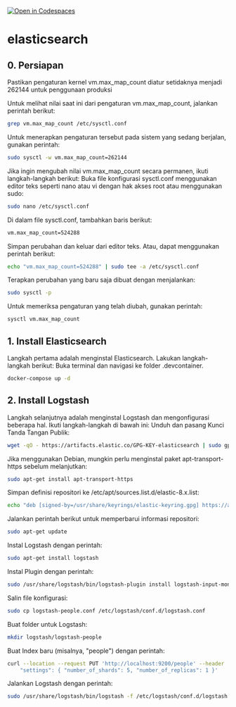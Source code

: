[![Open in Codespaces](https://classroom.github.com/assets/launch-codespace-7f7980b617ed060a017424585567c406b6ee15c891e84e1186181d67ecf80aa0.svg)](https://classroom.github.com/open-in-codespaces?assignment_repo_id=11558473)
# elasticsearch

## 0. Persiapan
Pastikan pengaturan kernel vm.max_map_count diatur setidaknya menjadi 262144 untuk penggunaan produksi

Untuk melihat nilai saat ini dari pengaturan vm.max_map_count, jalankan perintah berikut:

```bash
grep vm.max_map_count /etc/sysctl.conf
```


Untuk menerapkan pengaturan tersebut pada sistem yang sedang berjalan, gunakan perintah:

```bash
sudo sysctl -w vm.max_map_count=262144
```


Jika  ingin mengubah nilai vm.max_map_count secara permanen, ikuti langkah-langkah berikut:
Buka file konfigurasi sysctl.conf menggunakan editor teks seperti nano atau vi dengan hak akses root atau menggunakan sudo:

```bash
sudo nano /etc/sysctl.conf
```


Di dalam file sysctl.conf, tambahkan baris berikut:

```bash
vm.max_map_count=524288
```


Simpan perubahan dan keluar dari editor teks. Atau, dapat menggunakan perintah berikut:

```bash
echo "vm.max_map_count=524288" | sudo tee -a /etc/sysctl.conf
```


Terapkan perubahan yang baru saja dibuat dengan menjalankan:	

```bash
sudo sysctl -p
```


Untuk memeriksa pengaturan yang telah diubah, gunakan perintah:

```bash
sysctl vm.max_map_count
```




## 1. Install Elasticsearch
Langkah pertama adalah menginstal Elasticsearch. Lakukan langkah-langkah berikut:
Buka terminal dan navigasi ke folder .devcontainer.

```bash
docker-compose up -d
```


## 2. Install Logstash
Langkah selanjutnya adalah menginstal Logstash dan mengonfigurasi beberapa hal. Ikuti langkah-langkah di bawah ini:
Unduh dan pasang Kunci Tanda Tangan Publik:

```bash
wget -qO - https://artifacts.elastic.co/GPG-KEY-elasticsearch | sudo gpg --dearmor -o /usr/share/keyrings/elastic-keyring.gpg
```


Jika menggunakan Debian, mungkin perlu menginstal paket apt-transport-https sebelum melanjutkan:

```bash
sudo apt-get install apt-transport-https
```


Simpan definisi repositori ke /etc/apt/sources.list.d/elastic-8.x.list:

```bash
echo "deb [signed-by=/usr/share/keyrings/elastic-keyring.gpg] https://artifacts.elastic.co/packages/8.x/apt stable main" | sudo tee -a /etc/apt/sources.list.d/elastic-8.x.list
```


Jalankan perintah berikut untuk memperbarui informasi repositori:

```bash
sudo apt-get update
```


Instal Logstash dengan perintah:

```bash
sudo apt-get install logstash
```


Instal Plugin dengan perintah:

```bash
sudo /usr/share/logstash/bin/logstash-plugin install logstash-input-mongodb
```


Salin file konfigurasi:

```bash
sudo cp logstash-people.conf /etc/logstash/conf.d/logstash.conf
```


Buat folder untuk Logstash:

```bash
mkdir logstash/logstash-people
```


Buat Index baru (misalnya, "people") dengan perintah:

```bash
curl --location --request PUT 'http://localhost:9200/people' --header 'Content-Type: application/json' --data '{
    "settings": { "number_of_shards": 5, "number_of_replicas": 1 }'
```


Jalankan Logstash dengan perintah:

```bash
sudo /usr/share/logstash/bin/logstash -f /etc/logstash/conf.d/logstash.conf
```




